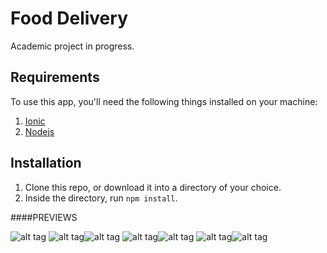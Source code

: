 # Food Delivery

Academic project in progress.

## Requirements
To use this app, you'll need the following things installed on your machine:

1. [Ionic](http://ionicframework.com/)
2. [Nodejs](http://nodejs.org)

## Installation
1. Clone this repo, or download it into a directory of your choice.
2. Inside the directory, run ```npm install```.

####PREVIEWS

![alt tag](http://i.imgur.com/Tqj9LTj.png)
![alt tag](http://i.imgur.com/OaekLod.png)![alt tag](http://i.imgur.com/J9qiidN.png)
![alt tag](http://i.imgur.com/1NAtyih.png)![alt tag](http://i.imgur.com/4QzGtC5.png)
![alt tag](http://i.imgur.com/7R1EipH.png)![alt tag](http://i.imgur.com/5QuzmYT.png)
